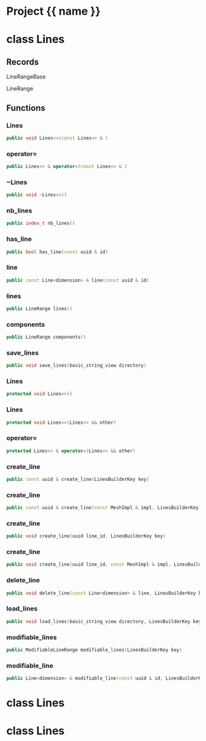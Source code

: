 <script setup>
import {useRoute} from 'vitepress'
const {path} = useRoute()
const tokens = path.split('/')
const words = tokens[2].split('-');
for (let i = 0; i < words.length; i++) {
    words[i] = words[i].charAt(0).toUpperCase() + words[i].slice(1);
    words[i] = words[i].replace('geode', 'Geode')
}
const name = words.join('-');
</script>
# Project {{ name }}

# class Lines


## Records

LineRangeBase

LineRange



## Functions

### Lines

```cpp
public void Lines<>(const Lines<> & )
```


### operator=

```cpp
public Lines<> & operator=(const Lines<> & )
```


### ~Lines

```cpp
public void ~Lines<>()
```


### nb_lines

```cpp
public index_t nb_lines()
```


### has_line

```cpp
public bool has_line(const uuid & id)
```


### line

```cpp
public const Line<dimension> & line(const uuid & id)
```


### lines

```cpp
public LineRange lines()
```


### components

```cpp
public LineRange components()
```


### save_lines

```cpp
public void save_lines(basic_string_view directory)
```


### Lines

```cpp
protected void Lines<>()
```


### Lines

```cpp
protected void Lines<>(Lines<> && other)
```


### operator=

```cpp
protected Lines<> & operator=(Lines<> && other)
```


### create_line

```cpp
public const uuid & create_line(LinesBuilderKey key)
```


### create_line

```cpp
public const uuid & create_line(const MeshImpl & impl, LinesBuilderKey key)
```


### create_line

```cpp
public void create_line(uuid line_id, LinesBuilderKey key)
```


### create_line

```cpp
public void create_line(uuid line_id, const MeshImpl & impl, LinesBuilderKey key)
```


### delete_line

```cpp
public void delete_line(const Line<dimension> & line, LinesBuilderKey key)
```


### load_lines

```cpp
public void load_lines(basic_string_view directory, LinesBuilderKey key)
```


### modifiable_lines

```cpp
public ModifiableLineRange modifiable_lines(LinesBuilderKey key)
```


### modifiable_line

```cpp
public Line<dimension> & modifiable_line(const uuid & id, LinesBuilderKey key)
```




# class Lines


# class Lines


